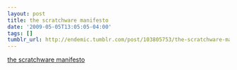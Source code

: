 ```yaml
---
layout: post
title: the scratchware manifesto
date: '2009-05-05T13:05:05-04:00'
tags: []
tumblr_url: http://endemic.tumblr.com/post/103805753/the-scratchware-manifesto
---
```

[the scratchware manifesto](http://www.auntiepixelante.com/?p=433)  
